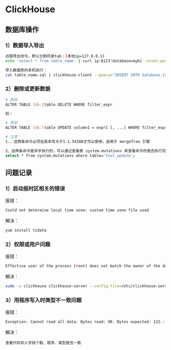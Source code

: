# ClickHouse
## 数据库操作
### 1）数据导入导出
```bash
远程导出命令，默认分割符是tab：(本地ip=127.0.0.1)
echo 'select * from table_name' | curl ip:8123?database=mybi -uroot:password -d @- > table_name.sql

导入数据库的本机执行：
cat table_name.sql | clickhouse-client --query="INSERT INTO database.table_name FORMAT TabSeparated"
```
### 2）删除或更新数据
```bash
# 删除
ALTER TABLE [db.]table DELETE WHERE filter_expr

如：

# 更新
ALTER TABLE [db.]table UPDATE column1 = expr1 [, ...] WHERE filter_expr

# 注意：
1.、这两条命令必须在版本号大于1.1.54388才可以使用，适用于 mergeTree 引擎

2、这两条命令是异步执行的，可以通过查看表 system.mutations 来查看命令的是否执行完毕
select * from system.mutations where table='test_update';
```
## 问题记录
### 1）启动报时区相关的错误
报错：
```bash
Could not determine local time zone: custom time zone file used
```
解决：
```bash
yum install tzdata
```
### 2）权限或用户问题
报错：
```bash
Effective user of the process (root) does not match the owner of the data (clickhouse). Run under 'sudo -u clickhouse'
```
解决：
```bash
sudo -u clickhouse clickhouse-server --config-file=/etc/clickhouse-server/config.xml
```
### 3）用程序写入时类型不一致问题
报错：
```bash
Exception: Cannot read all data. Bytes read: 90. Bytes expected: 122.: (at row 1)
```
解决：
```
查看代码写入字段个数、顺序、类型是否一致
```